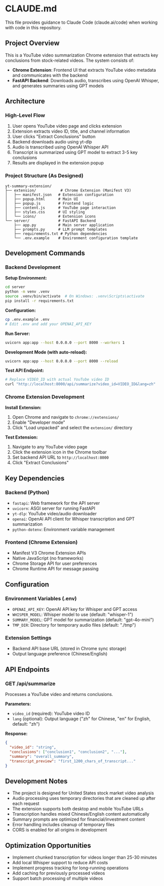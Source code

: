 # CLAUDE.md

This file provides guidance to Claude Code (claude.ai/code) when working with code in this repository.

## Project Overview

This is a YouTube video summarization Chrome extension that extracts key conclusions from stock-related videos. The system consists of:

- **Chrome Extension**: Frontend UI that extracts YouTube video metadata and communicates with the backend
- **FastAPI Backend**: Downloads audio, transcribes using OpenAI Whisper, and generates summaries using GPT models

## Architecture

### High-Level Flow
1. User opens YouTube video page and clicks extension
2. Extension extracts video ID, title, and channel information
3. User clicks "Extract Conclusions" button
4. Backend downloads audio using yt-dlp
5. Audio is transcribed using OpenAI Whisper API
6. Transcript is summarized using GPT model to extract 3-5 key conclusions
7. Results are displayed in the extension popup

### Project Structure (As Designed)
```
yt-summary-extension/
├── extension/           # Chrome Extension (Manifest V3)
│   ├── manifest.json   # Extension configuration
│   ├── popup.html      # Main UI
│   ├── popup.js        # Frontend logic
│   ├── content.js      # YouTube page interaction
│   ├── styles.css      # UI styling
│   └── icons/          # Extension icons
└── server/             # FastAPI Backend
    ├── app.py          # Main server application
    ├── prompts.py      # LLM prompt templates
    ├── requirements.txt # Python dependencies
    └── .env.example    # Environment configuration template
```

## Development Commands

### Backend Development

**Setup Environment:**
```bash
cd server
python -m venv .venv
source .venv/bin/activate  # On Windows: .venv\Scripts\activate
pip install -r requirements.txt
```

**Configuration:**
```bash
cp .env.example .env
# Edit .env and add your OPENAI_API_KEY
```

**Run Server:**
```bash
uvicorn app:app --host 0.0.0.0 --port 8000 --workers 1
```

**Development Mode (with auto-reload):**
```bash
uvicorn app:app --host 0.0.0.0 --port 8000 --reload
```

**Test API Endpoint:**
```bash
# Replace VIDEO_ID with actual YouTube video ID
curl "http://localhost:8000/api/summarize?video_id=VIDEO_ID&lang=zh"
```

### Chrome Extension Development

**Install Extension:**
1. Open Chrome and navigate to `chrome://extensions/`
2. Enable "Developer mode"
3. Click "Load unpacked" and select the `extension/` directory

**Test Extension:**
1. Navigate to any YouTube video page
2. Click the extension icon in the Chrome toolbar
3. Set backend API URL to `http://localhost:8000`
4. Click "Extract Conclusions"

## Key Dependencies

### Backend (Python)
- `fastapi`: Web framework for the API server
- `uvicorn`: ASGI server for running FastAPI
- `yt-dlp`: YouTube video/audio downloader
- `openai`: OpenAI API client for Whisper transcription and GPT summarization
- `python-dotenv`: Environment variable management

### Frontend (Chrome Extension)
- Manifest V3 Chrome Extension APIs
- Native JavaScript (no frameworks)
- Chrome Storage API for user preferences
- Chrome Runtime API for message passing

## Configuration

### Environment Variables (.env)
- `OPENAI_API_KEY`: OpenAI API key for Whisper and GPT access
- `WHISPER_MODEL`: Whisper model to use (default: "whisper-1")
- `SUMMARY_MODEL`: GPT model for summarization (default: "gpt-4o-mini")
- `TMP_DIR`: Directory for temporary audio files (default: "./tmp")

### Extension Settings
- Backend API base URL (stored in Chrome sync storage)
- Output language preference (Chinese/English)

## API Endpoints

### GET /api/summarize
Processes a YouTube video and returns conclusions.

**Parameters:**
- `video_id` (required): YouTube video ID
- `lang` (optional): Output language ("zh" for Chinese, "en" for English, default: "zh")

**Response:**
```json
{
  "video_id": "string",
  "conclusions": ["conclusion1", "conclusion2", "..."],
  "summary": "overall_summary",
  "transcript_preview": "first_1200_chars_of_transcript..."
}
```

## Development Notes

- The project is designed for United States stock market video analysis
- Audio processing uses temporary directories that are cleaned up after each request
- The extension supports both desktop and mobile YouTube URLs
- Transcription handles mixed Chinese/English content automatically
- Summary prompts are optimized for financial/investment content
- Error handling includes cleanup of temporary files
- CORS is enabled for all origins in development

## Optimization Opportunities

- Implement chunked transcription for videos longer than 25-30 minutes
- Add local Whisper support to reduce API costs
- Implement progress tracking for long-running operations
- Add caching for previously processed videos
- Support batch processing of multiple videos